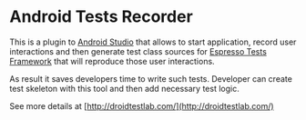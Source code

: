 # Android Tests Recorder
This is a plugin to [Android Studio](http://developer.android.com/tools/studio/index.html) that allows to start application, 
record user interactions and then generate test class sources for [Espresso Tests Framework](http://developer.android.com/training/testing/ui-testing/espresso-testing.html) that will reproduce 
those user interactions.

As result it saves developers time to write such tests. Developer can create test skeleton with this tool and then add necessary test logic.

See more details at [http://droidtestlab.com/](http://droidtestlab.com/)
